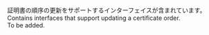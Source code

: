 <Namespace Name="Microsoft.Azure.Management.AppService.Fluent.AppServiceCertificateOrder.Update">
  <Docs>
    <summary><span data-ttu-id="9d36a-101">証明書の順序の更新をサポートするインターフェイスが含まれています。</span><span class="sxs-lookup"><span data-stu-id="9d36a-101">Contains interfaces that support updating a certificate order.</span></span></summary> 
    <remarks>To be added.</remarks>
  </Docs>
</Namespace>
